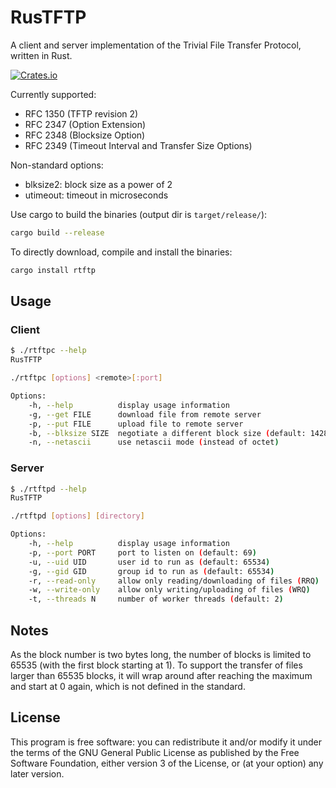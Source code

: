 # RusTFTP

A client and server implementation of the Trivial File Transfer Protocol,
written in Rust.

[![Crates.io](https://img.shields.io/crates/v/rtftp.svg)](https://crates.io/crates/rtftp)

Currently supported:

* RFC 1350 (TFTP revision 2)
* RFC 2347 (Option Extension)
* RFC 2348 (Blocksize Option)
* RFC 2349 (Timeout Interval and Transfer Size Options)

Non-standard options:

* blksize2: block size as a power of 2
* utimeout: timeout in microseconds

Use cargo to build the binaries (output dir is `target/release/`):

```bash
cargo build --release
```

To directly download, compile and install the binaries:

```bash
cargo install rtftp
```

## Usage

### Client

```bash
$ ./rtftpc --help
RusTFTP

./rtftpc [options] <remote>[:port]

Options:
    -h, --help          display usage information
    -g, --get FILE      download file from remote server
    -p, --put FILE      upload file to remote server
    -b, --blksize SIZE  negotiate a different block size (default: 1428)
    -n, --netascii      use netascii mode (instead of octet)
```

### Server

```bash
$ ./rtftpd --help
RusTFTP

./rtftpd [options] [directory]

Options:
    -h, --help          display usage information
    -p, --port PORT     port to listen on (default: 69)
    -u, --uid UID       user id to run as (default: 65534)
    -g, --gid GID       group id to run as (default: 65534)
    -r, --read-only     allow only reading/downloading of files (RRQ)
    -w, --write-only    allow only writing/uploading of files (WRQ)
    -t, --threads N     number of worker threads (default: 2)
```

## Notes

As the block number is two bytes long, the number of blocks is limited
to 65535 (with the first block starting at 1).
To support the transfer of files larger than 65535 blocks, it will wrap around
after reaching the maximum and start at 0 again, which is not defined in the
standard.

## License

This program is free software: you can redistribute it and/or modify
it under the terms of the GNU General Public License as published by
the Free Software Foundation, either version 3 of the License, or
(at your option) any later version.
